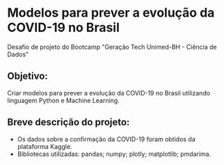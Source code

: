 # Modelos para prever a evolução da COVID-19 no Brasil
Desafio de projeto do Bootcamp "Geração Tech Unimed-BH - Ciência de Dados"

## Objetivo:
Criar modelos para prever a evolução da COVID-19 no Brasil utilizando linguagem Python e Machine Learning.

## Breve descrição do projeto:
- Os dados sobre a confirmação da COVID-19 foram obtidos da plataforma Kaggle. 
- Bibliotecas utilizadas: pandas; numpy; plotly; matplotlib; pmdarima.
